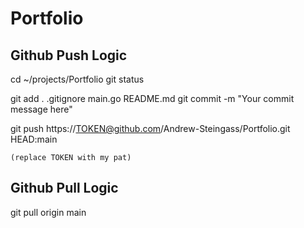 # Portfolio


##  Github Push Logic

  cd ~/projects/Portfolio
  git status


  git add .                                         .gitignore main.go README.md
  git commit -m "Your commit message here"


  git push https://TOKEN@github.com/Andrew-Steingass/Portfolio.git HEAD:main

    (replace TOKEN with my pat)


##  Github Pull Logic

  git pull origin main

